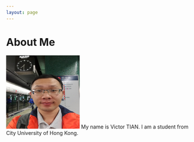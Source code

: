 ```yaml
---
layout: page
---
```


# About Me

<img src="/images/victortian3.jpg" class="floatpic" width="200" height="200">
My name is Victor TIAN.  I am a student from City University of Hong Kong.

